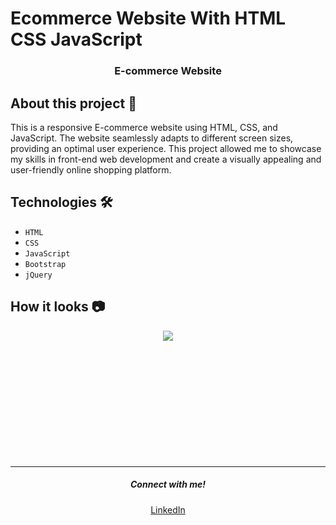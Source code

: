 # Ecommerce Website With HTML CSS JavaScript

<div align = "center">
    
</div>

<h3 align="center"><b>E-commerce Website</b></h3>


## About this project 🚀

This is a responsive E-commerce website using HTML, CSS, and JavaScript. The website seamlessly adapts to different screen sizes, providing an optimal user experience. This project allowed me to showcase my skills in front-end web development and create a visually appealing and user-friendly online shopping platform.

## Technologies 🛠️

* `HTML`
* `CSS`
* `JavaScript`
* `Bootstrap`
* `jQuery`

## How it looks 📷

<div align="center">
    <img src="Screenshot 2024-10-03 011702.png">
</div>

<br>
<br>

<div align="center">
    <img src="">
</div>
<br>
<br>

<div align="center">
    <img src="">
</div>
<br>

<br>
<br>

<div align="center">
    <img src="">
</div>
<br>

<br>
<br>

<div align="center">
  <img src="">
</div>

<br>
<hr>
<h5 align="center">Connect with me!</h5>

  <p align="center">
    <a href="https://www.linkedin.com/in/utsav-kumar-gupta-3986a228a" target="_blank">LinkedIn</a>
  </p>

